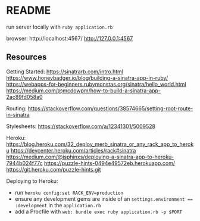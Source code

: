 # README


run server locally with
`ruby application.rb`

browser:
http://localhost:4567/
http://127.0.0.1:4567



## Resources
Getting Started:
https://sinatrarb.com/intro.html
https://www.honeybadger.io/blog/building-a-sinatra-app-in-ruby/
https://webapps-for-beginners.rubymonstas.org/sinatra/hello_world.html
https://medium.com/@mcdowpm/how-to-build-a-sinatra-app-2ac89fd058a0

Routing:
https://stackoverflow.com/questions/38574665/setting-root-route-in-sinatra

Stylesheets:
https://stackoverflow.com/a/12341301/5009528

Heroku:
https://blog.heroku.com/32_deploy_merb_sinatra_or_any_rack_app_to_heroku
https://devcenter.heroku.com/articles/rack#sinatra
https://medium.com/@isphinxs/deploying-a-sinatra-app-to-heroku-7944b024f77c
https://puzzle-hints-0494e49572eb.herokuapp.com/
https://git.heroku.com/puzzle-hints.git

Deploying to Heroku:
* run `heroku config:set RACK_ENV=production`
* ensure any development gems are inside of an `settings.environment == :development` in the `application.rb`
* add a Procfile with `web: bundle exec ruby application.rb -p $PORT`